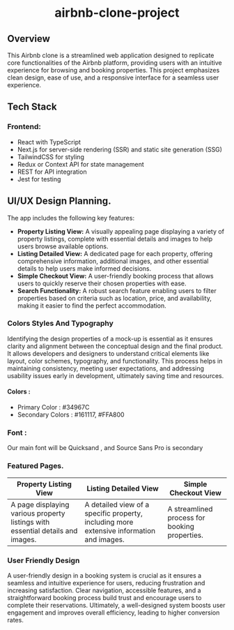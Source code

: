 <div align="center">
<h1>airbnb-clone-project</h1>
</div>

## Overview
This Airbnb clone is a streamlined web application designed to replicate core functionalities of the Airbnb platform, providing users with an intuitive experience for browsing and booking properties.
This project emphasizes clean design, ease of use, and a responsive interface for a seamless user experience.

## Tech Stack

### Frontend:
- React with TypeScript
- Next.js for server-side rendering (SSR) and static site generation (SSG)
- TailwindCSS for styling
- Redux or Context API for state management
- REST for API integration
- Jest for testing

## UI/UX Design Planning.
The app includes the following key features:

- **Property Listing View:** A visually appealing page displaying a variety of property listings, complete with essential details and images to help users browse available options.
- **Listing Detailed View:** A dedicated page for each property, offering comprehensive information, additional images, and other essential details to help users make informed decisions.
- **Simple Checkout View:** A user-friendly booking process that allows users to quickly reserve their chosen properties with ease.
- **Search Functionality:** A robust search feature enabling users to filter properties based on criteria such as location, price, and availability, making it easier to find the perfect accommodation.

### Colors Styles And Typography
Identifying the design properties of a mock-up is essential as it ensures clarity and alignment between the conceptual design and the final product. It allows developers and designers to understand critical elements like layout, color schemes, typography, and functionality. This process helps in maintaining consistency, meeting user expectations, and addressing usability issues early in development, ultimately saving time and resources.

#### Colors :
- Primary Color : #34967C
- Secondary Colors : #161117, #FFA800

### Font : 
Our main font will be Quicksand , and Source Sans Pro is secondary

### Featured Pages.
| **Property Listing View** | **Listing Detailed View** | **Simple Checkout View** |
|-----------------------|-----------------------|----------------------|
| A page displaying various property listings with essential details and images.| A detailed view of a specific property, including more extensive information and images. | A streamlined process for booking properties. |

### User Friendly Design
A user-friendly design in a booking system is crucial as it ensures a seamless and intuitive experience for users, reducing frustration and increasing satisfaction. Clear navigation, accessible features, and a straightforward booking process build trust and encourage users to complete their reservations. Ultimately, a well-designed system boosts user engagement and improves overall efficiency, leading to higher conversion rates.